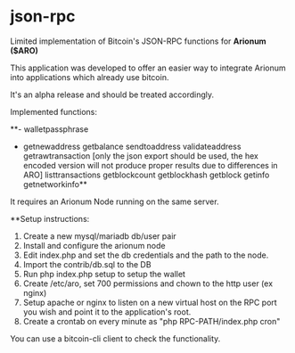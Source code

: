 # json-rpc
Limited implementation of Bitcoin's JSON-RPC functions for **Arionum ($ARO)**

This application was developed to offer an easier way to integrate Arionum into applications which already use bitcoin.

It's an alpha release and should be treated accordingly.

Implemented functions:

**- walletpassphrase
- getnewaddress 
getbalance
sendtoaddress
validateaddress
getrawtransaction  [only the json export should be used, the hex encoded version will not produce proper results due to differences in ARO]
listtransactions
getblockcount
getblockhash
getblock
getinfo
getnetworkinfo**

It requires an Arionum Node running on the same server.

**Setup instructions:
1. Create a new mysql/mariadb db/user pair
2. Install and configure the arionum node
3. Edit index.php and set the db credentials and the path to the node.
4. Import the contrib/db.sql to the DB
5. Run php index.php setup to setup the wallet
6. Create /etc/aro, set 700 permissions and chown to the http user (ex nginx)
7. Setup apache or nginx to listen on a new virtual host on the RPC port you wish and point it to the application's root.
8. Create a crontab on every minute as "php RPC-PATH/index.php cron"

You can use a bitcoin-cli client to check the functionality.
